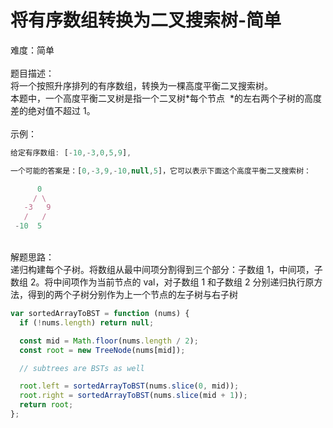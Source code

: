 # 将有序数组转换为二叉搜索树-简单

难度：简单<br />
<br />题目描述：<br />将一个按照升序排列的有序数组，转换为一棵高度平衡二叉搜索树。<br />本题中，一个高度平衡二叉树是指一个二叉树*每个节点  *的左右两个子树的高度差的绝对值不超过 1。<br />
<br />示例：

```javascript
给定有序数组: [-10,-3,0,5,9],

一个可能的答案是：[0,-3,9,-10,null,5]，它可以表示下面这个高度平衡二叉搜索树：

      0
     / \
   -3   9
   /   /
 -10  5

```

<br />解题思路：<br />递归构建每个子树。将数组从最中间项分割得到三个部分：子数组 1，中间项，子数组 2。将中间项作为当前节点的 val，对子数组 1 和子数组 2 分别递归执行原方法，得到的两个子树分别作为上一个节点的左子树与右子树<br />

```javascript
var sortedArrayToBST = function (nums) {
  if (!nums.length) return null;

  const mid = Math.floor(nums.length / 2);
  const root = new TreeNode(nums[mid]);

  // subtrees are BSTs as well

  root.left = sortedArrayToBST(nums.slice(0, mid));
  root.right = sortedArrayToBST(nums.slice(mid + 1));
  return root;
};
```
